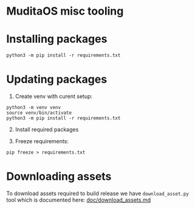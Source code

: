 MuditaOS misc tooling
=====================

# Installing packages

```
python3 -m pip install -r requirements.txt
```

# Updating packages

1. Create venv with curent setup:  
```
python3 -m venv venv
source venv/bin/activate
python3 -m pip install -r requirements.txt
```

2. Install required packages  

3. Freeze requirements:  
```
pip freeze > requirements.txt
```

# Downloading assets

To download assets required to build release we have `download_asset.py` tool which is documented here:
[doc/download_assets.md](../doc/download_assets.md)
